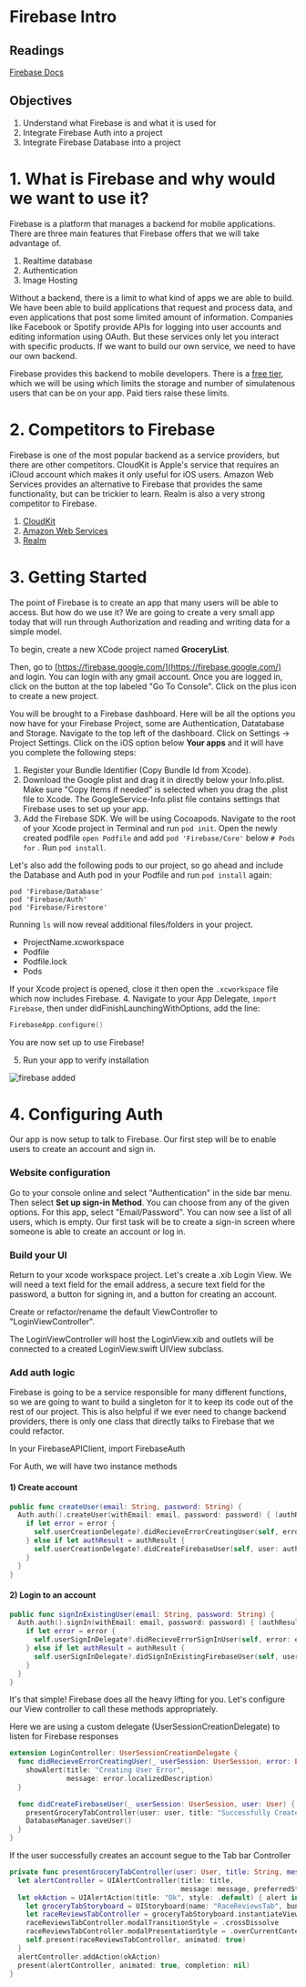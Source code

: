 # Firebase Intro

## Readings

[Firebase Docs](https://firebase.google.com/docs/ios/setup?authuser=0)


## Objectives

1. Understand what Firebase is and what it is used for
2. Integrate Firebase Auth into a project
3. Integrate Firebase Database into a project

# 1. What is Firebase and why would we want to use it?

Firebase is a platform that manages a backend for mobile applications.  There are three main features that Firebase offers that we will take advantage of.

1. Realtime database
2. Authentication
3. Image Hosting

Without a backend, there is a limit to what kind of apps we are able to build.  We have been able to build applications that request and process data, and even applications that post some limited amount of information.  Companies like Facebook or Spotify provide APIs for logging into user accounts and editing information using OAuth.  But these services only let you interact with specific products.  If we want to build our own service, we need to have our own backend.

Firebase provides this backend to mobile developers.  There is a [free tier](https://firebase.google.com/pricing/), which we will be using which limits the storage and number of simulatenous users that can be on your app.  Paid tiers raise these limits.

# 2. Competitors to Firebase

Firebase is one of the most popular backend as a service providers, but there are other competitors.  CloudKit is Apple's service that requires an iCloud account which makes it only useful for iOS users.  Amazon Web Services provides an alternative to Firebase that provides the same functionality, but can be trickier to learn. Realm is also a very strong competitor to Firebase. 

1. [CloudKit](https://developer.apple.com/icloud/)    
2. [Amazon Web Services](https://aws.amazon.com/)    
3. [Realm](https://realm.io/)   


# 3. Getting Started

The point of Firebase is to create an app that many users will be able to access.  But how do we use it?  We are going to create a very small app today that will run through Authorization and reading and writing data for a simple model.

To begin, create a new XCode project named **GroceryList**.

Then, go to [https://firebase.google.com/](https://firebase.google.com/) and login.  You can login with any gmail account.  Once you are logged in, click on the button at the top labeled "Go To Console".  Click on the plus icon to create a new project.

You will be brought to a Firebase dashboard. Here will be all the options you now have for your Firebase Project, some are Authentication, Datatabase and Storage. Navigate to the top left of the dashboard. Click on Settings -> Project Settings.  Click on the iOS option below **Your apps** and it will have you complete the following steps:

1. Register your Bundle Identifier (Copy Bundle Id from Xcode).
2. Download the Google plist and drag it in directly below your Info.plist. Make sure "Copy Items if needed" is selected when you drag the .plist file to Xcode. The GoogleService-Info.plist file contains settings that Firebase uses to set up your app. 
3. Add the Firebase SDK. We will be using Cocoapods. Navigate to the root of your Xcode project in Terminal and run ```pod init```.  Open the newly created podfile ```open Podfile``` and add ```pod 'Firebase/Core'``` below ```# Pods for``` .  Run ```pod install```. 

Let's also add the following pods to our project, so go ahead and include the Database and Auth pod in your Podfile and run ```pod install``` again:

```
pod 'Firebase/Database'
pod 'Firebase/Auth'
pod 'Firebase/Firestore'
```

Running ```ls``` will now reveal additional files/folders in your project. 
- ProjectName.xcworkspace	
- Podfile			
- Podfile.lock		
- Pods

If your Xcode project is opened, close it then open the ```.xcworkspace``` file which now includes Firebase.
4. Navigate to your App Delegate, ```import Firebase```, then under didFinishLaunchingWithOptions, add the line: 

```swift
FirebaseApp.configure()
```

You are now set up to use Firebase!  

5. Run your app to verify installation

![firebase added](https://github.com/joinpursuit/Pursuit-Core-iOS/blob/master/units/unit05/lesson-08-intro-to-firebase-baas/Images/firebase-added.png)   

# 4. Configuring Auth

Our app is now setup to talk to Firebase.  Our first step will be to enable users to create an account and sign in.

### Website configuration

Go to your console online and select "Authentication" in the side bar menu.  Then select **Set up sign-in Method**.  You can choose from any of the given options.  For this app, select "Email/Password".  You can now see a list of all users, which is empty.  Our first task will be to create a sign-in screen where someone is able to create an account or log in.

### Build your UI

Return to your xcode workspace project. Let's create a  .xib Login View. We will need a text field for the email address, a secure text field for the password, a button for signing in, and a button for creating an account.

Create or refactor/rename the default ViewController to "LoginViewController".

The LoginViewController will host the LoginView.xib and outlets will be connected to a created LoginView.swift UIView subclass. 

### Add auth logic

Firebase is going to be a service responsible for many different functions, so we are going to want to build a singleton for it to keep its code out of the rest of our project.  This is also helpful if we ever need to change backend providers, there is only one class that directly talks to Firebase that we could refactor.

In your FirebaseAPIClient, import FirebaseAuth

For Auth, we will have two instance methods

#### 1) Create account

```swift
public func createUser(email: String, password: String) {
  Auth.auth().createUser(withEmail: email, password: password) { (authResult, error) in
    if let error = error {
      self.userCreationDelegate?.didRecieveErrorCreatingUser(self, error: error)
    } else if let authResult = authResult {
      self.userCreationDelegate?.didCreateFirebaseUser(self, user: authResult.user)
    }
  }
}
```

#### 2) Login to an account

```swift
public func signInExistingUser(email: String, password: String) {
  Auth.auth().signIn(withEmail: email, password: password) { (authResult, error) in
    if let error = error {
      self.userSignInDelegate?.didRecieveErrorSignInUser(self, error: error)
    } else if let authResult = authResult {
      self.userSignInDelegate?.didSignInExistingFirebaseUser(self, user: authResult.user)
    }
  }
}
```

It's that simple!  Firebase does all the heavy lifting for you.  Let's configure our View controller to call these methods appropriately.


Here we are using a custom delegate (UserSessionCreationDelegate) to listen for Firebase responses
```swift
extension LoginController: UserSessionCreationDelegate {
  func didRecieveErrorCreatingUser(_ userSession: UserSession, error: Error) {
    showAlert(title: "Creating User Error",
              message: error.localizedDescription)
  }
  
  func didCreateFirebaseUser(_ userSession: UserSession, user: User) {
    presentGroceryTabController(user: user, title: "Successfully Created User", message: "created new user using \(user.email ?? "no email") email")    
    DatabaseManager.saveUser()
  }
}
```

If the user successfully creates an account segue to the Tab bar Controller 

```swift 
private func presentGroceryTabController(user: User, title: String, message: String) {
  let alertController = UIAlertController(title: title,
                                          message: message, preferredStyle: .alert)
  let okAction = UIAlertAction(title: "Ok", style: .default) { alert in
    let groceryTabStoryboard = UIStoryboard(name: "RaceReviewsTab", bundle: nil)
    let raceReviewsTabController = groceryTabStoryboard.instantiateViewController(withIdentifier: "RaceReviewsTabController") as! RaceReviewsTabController
    raceReviewsTabController.modalTransitionStyle = .crossDissolve
    raceReviewsTabController.modalPresentationStyle = .overCurrentContext
    self.present(raceReviewsTabController, animated: true)
  }
  alertController.addAction(okAction)
  present(alertController, animated: true, completion: nil)
}
```
